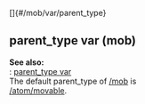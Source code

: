 []{#/mob/var/parent_type}    
## parent_type var (mob)    
**See also:**    
:   [parent_type var](/ref/datum/var/parent_type.md)    
The default parent_type of [/mob](/ref/mob.md) is    
[/atom/movable](/ref/atom/movable.md).  